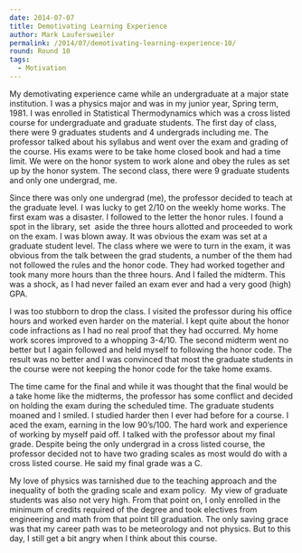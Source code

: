 ```yaml
---
date: 2014-07-07
title: Demotivating Learning Experience
author: Mark Laufersweiler
permalink: /2014/07/demotivating-learning-experience-10/
round: Round 10
tags:
  - Motivation
---
```

My demotivating experience came while an undergraduate at a major state institution. I was a physics major and was in my junior year, Spring term, 1981. I was enrolled in Statistical Thermodynamics which was a cross listed course for undergraduate and graduate students. The first day of class, there were 9 graduates students and 4 undergrads including me. The professor talked about his syllabus and went over the exam and grading of the course. His exams were to be take home closed book and had a time limit. We were on the honor system to work alone and obey the rules as set up by the honor system. The second class, there were 9 graduate students and only one undergrad, me.

Since there was only one undergrad (me), the professor decided to teach at the graduate level. I was lucky to get 2/10 on the weekly home works. The first exam was a disaster. I followed to the letter the honor rules. I found a spot in the library, set  aside the three hours allotted and proceeded to work on the exam. I was blown away. It was obvious the exam was set at a graduate student level. The class where we were to turn in the exam, it was obvious from the talk between the grad students, a number of the them had not followed the rules and the honor code. They had worked together and took many more hours than the three hours. And I failed the midterm. This was a shock, as I had never failed an exam ever and had a very good (high) GPA.

I was too stubborn to drop the class. I visited the professor during his office hours and worked even harder on the material. I kept quite about the honor code infractions as I had no real proof that they had occurred. My home work scores improved to a whopping 3-4/10. The second midterm went no better but I again followed and held myself to following the honor code. The result was no better and I was convinced that most the graduate students in the course were not keeping the honor code for the take home exams.

The time came for the final and while it was thought that the final would be a take home like the midterms, the professor has some conflict and decided on holding the exam during the scheduled time. The graduate students moaned and I smiled. I studied harder then I ever had before for a course. I aced the exam, earning in the low 90&#8217;s/100. The hard work and experience of working by myself paid off. I talked with the professor about my final grade. Despite being the only undergrad in a cross listed course, the professor decided not to have two grading scales as most would do with a cross listed course. He said my final grade was a C.

My love of physics was tarnished due to the teaching approach and the inequality of both the grading scale and exam policy.  My view of graduate students was also not very high. From that point on, I only enrolled in the minimum of credits required of the degree and took electives from engineering and math from that point till graduation. The only saving grace was that my career path was to be meteorology and not physics. But to this day, I still get a bit angry when I think about this course.
